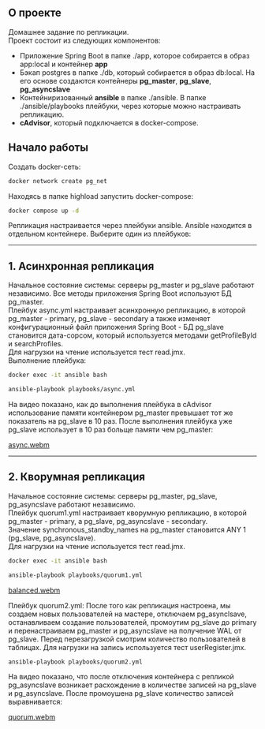 ## О проекте
Домашнее задание по репликации.  
Проект состоит из следующих компонентов:  
* Приложение Spring Boot в папке ./app, которое собирается в образ app:local и контейнер **app**  
* Бэкап postgres в папке ./db, который собирается в образ db:local. На его основе создаются контейнеры **pg_master**, **pg_slave**, **pg_asyncslave**  
* Контейниризованный **ansible** в папке ./ansible. В папке ./ansible/playbooks плейбуки, через которые можно настраивать репликацию.
* **cAdvisor**, который подключается в docker-compose.
## Начало работы
Создать docker-сеть:
```bash
docker network create pg_net
```
Находясь в папке highload запустить docker-compose:
```bash
docker compose up -d
```
Репликация настраивается через плейбуки ansible. Ansible находится в отдельном контейнере.
Выберите один из плейбуков:  

---
## 1. Асинхронная репликация
Начальное состояние системы: серверы pg_master и pg_slave работают независимо. Все методы приложения Spring Boot используют БД pg_master.  
Плейбук async.yml настраивает асинхронную репликацию, в которой pg_master - primary, pg_slave - secondary а также изменяет конфигурационный файл приложения Spring Boot - БД pg_slave становится дата-сорсом, который используется методами getProfileById и searchProfiles.  
Для нагрузки на чтение используется тест read.jmx.  
Выполнение плейбука:  
```bash
docker exec -it ansible bash
```
```bash
ansible-playbook playbooks/async.yml
```
На видео показано, как до выполнения плейбука в cAdvisor использование памяти контейнером pg_master превышает тот же показатель на pg_slave в 10 раз. После выполнения плейбука уже pg_slave использует в 10 раз больще памяти чем pg_master:  

[async.webm](https://github.com/user-attachments/assets/9367cdd0-e272-4e4b-9f18-3a539cc66e8c)

---
## 2. Кворумная репликация
Начальное состояние системы: серверы pg_master, pg_slave, pg_asyncslave работают независимо.  
Плейбук quorum1.yml настраивает кворумную репликацию, в которой pg_master - primary, а pg_slave, pg_asyncslave - secondary.  
Значение synchronous_standby_names на pg_master становится ANY 1 (pg_slave, pg_asyncslave).  
Для нагрузки на чтение используется тест read.jmx.  
```bash
docker exec -it ansible bash
```
```bash
ansible-playbook playbooks/quorum1.yml
```

[balanced.webm](https://github.com/user-attachments/assets/cb20d1ad-96cd-4a91-aa66-0f9f0af55ea6)


Плейбук quorum2.yml: После того как репликация настроена, мы создаем новых пользователей на мастере, отключаем pg_asynclsave, останавливаем создание пользователей, промоутим pg_slave до primary и перенастраиваем pg_master и pg_asyncslave на получение WAL от pg_slave. Перед перезагрузкой смотрим количество пользователей в таблицах.
Для нагрузки на запись используется тест userRegister.jmx.  
```bash
ansible-playbook playbooks/quorum2.yml
```
На видео показано, что после отключения контейнера с репликой pg_asyncslave возникает расхождение в количестве записей на pg_slave и pg_asyncslave. После промоушена pg_slave количество записей выравнивается:     

[quorum.webm](https://github.com/user-attachments/assets/a206af4c-96e2-47fc-92dd-4418e3b04cdb)

